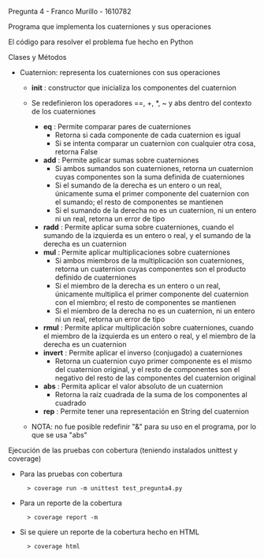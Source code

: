 Pregunta 4 - Franco Murillo - 1610782

Programa que implementa los cuaterniones y sus operaciones

El código para resolver el problema fue hecho en Python

Clases y Métodos
- Cuaternion: representa los cuaterniones con sus operaciones
    - __init__ : constructor que inicializa los componentes del cuaternion

    - Se redefinieron los operadores ==, +, *, ~ y abs dentro del contexto de los cuaterniones
        - __eq__ : Permite comparar pares de cuaterniones
            - Retorna si cada componente de cada cuaternion es igual
            - Si se intenta comparar un cuaternion con cualquier otra cosa, retorna False
        - __add__ : Permite aplicar sumas sobre cuaterniones 
            - Si ambos sumandos son cuaterniones, retorna un cuaternion cuyas componentes son la suma definida de cuaterniones
            - Si el sumando de la derecha es un entero o un real, únicamente suma el primer componente del cuaternion con el sumando; el resto de componentes se mantienen
            - Si el sumando de la derecha no es un cuaternion, ni un entero ni un real, retorna un error de tipo
        - __radd__ : Permite aplicar suma sobre cuaterniones, cuando el sumando de la izquierda es un entero o real, y el sumando de la derecha es un cuaternion
        - __mul__ : Permite aplicar multiplicaciones sobre cuaterniones 
            - Si ambos miembros de la multiplicación son cuaterniones, retorna un cuaternion cuyas componentes son el producto definido de cuaterniones
            - Si el miembro de la derecha es un entero o un real, únicamente multiplica el primer componente del cuaternion con el miembro; el resto de componentes se mantienen
            - Si el miembro de la derecha no es un cuaternion, ni un entero ni un real, retorna un error de tipo
        - __rmul__ : Permite aplicar multiplicación sobre cuaterniones, cuando el miembro de la izquierda es un entero o real, y el miembro de la derecha es un cuaternion
        - __invert__ : Permite aplicar el inverso (conjugado) a cuaterniones
            - Retorna un cuaternion cuyo primer componente es el mismo del cuaternion original, y el resto de componentes son el negativo del resto de las componentes del cuaternion original
        - __abs__ : Permita aplicar el valor absoluto de un cuaternion
            - Retorna la raíz cuadrada de la suma de los componentes al cuadrado
        - __rep__ : Permite tener una representación en String del cuaternion
       
    - NOTA: no fue posible redefinir "&" para su uso en el programa, por lo que se usa "abs"

Ejecución de las pruebas con cobertura (teniendo instalados unittest y coverage)
- Para las pruebas con cobertura
      
        > coverage run -m unittest test_pregunta4.py

- Para un reporte de la cobertura
      
        > coverage report -m

- Si se quiere un reporte de la cobertura hecho en HTML
      
        > coverage html
        

